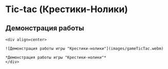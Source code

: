 # Tic-tac (Крестики-Нолики)

## Демонстрация работы 

	<div align=center>
	
	![Демонстрация работы игры "Крестики-нолики"](images/gameTicTac.webm)
	
	*Демонстрация работы игры "Крестики-нолики"*
	</div>
